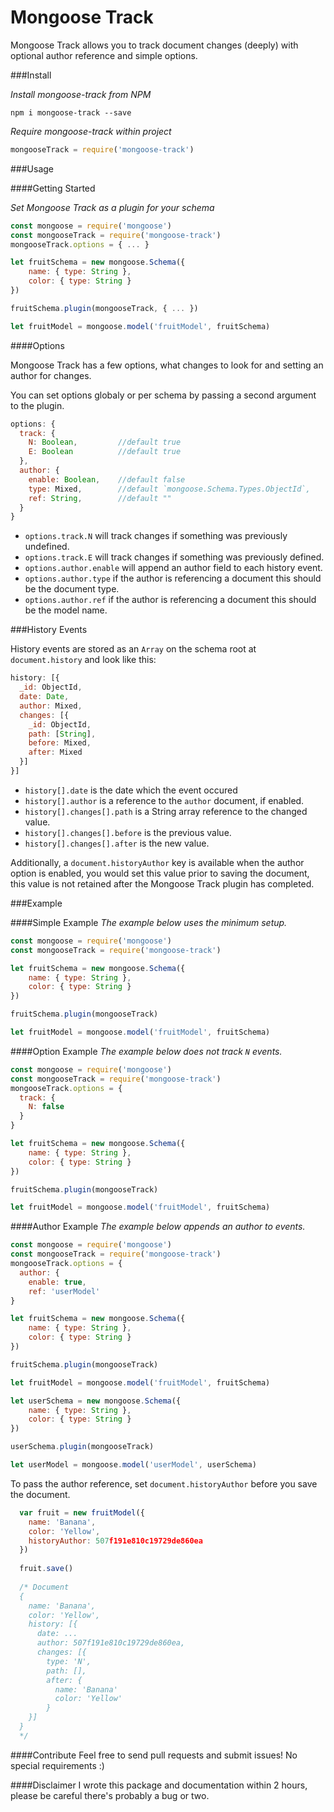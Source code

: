 # Mongoose Track

Mongoose Track allows you to track document changes (deeply) with optional author reference and simple options.

###Install

_Install mongoose-track from NPM_
```shell
npm i mongoose-track --save
```

_Require mongoose-track within project_
```js
mongooseTrack = require('mongoose-track')
```

###Usage

####Getting Started

_Set Mongoose Track as a plugin for your schema_

```js
const mongoose = require('mongoose')
const mongooseTrack = require('mongoose-track')
mongooseTrack.options = { ... }

let fruitSchema = new mongoose.Schema({
    name: { type: String },
    color: { type: String }
})

fruitSchema.plugin(mongooseTrack, { ... })

let fruitModel = mongoose.model('fruitModel', fruitSchema)

```

####Options

Mongoose Track has a few options, what changes to look for and setting an author for changes.

You can set options globaly or per schema by passing a second argument to the plugin.

```js
options: {
  track: {
    N: Boolean,         //default true
    E: Boolean          //default true
  },
  author: {
    enable: Boolean,    //default false
    type: Mixed,        //default `mongoose.Schema.Types.ObjectId`,
    ref: String,        //default ""
  }
}
```
 * `options.track.N` will track changes if something was previously undefined.
 * `options.track.E` will track changes if something was previously defined.
 * `options.author.enable` will append an author field to each history event.
 * `options.author.type` if the author is referencing a document this should be the document type.
 * `options.author.ref` if the author is referencing a document this should be the model name.

###History Events

History events are stored as an `Array` on the schema root at `document.history` and look like this:

```js
history: [{
  _id: ObjectId,
  date: Date,
  author: Mixed,
  changes: [{
    _id: ObjectId,
    path: [String],
    before: Mixed,
    after: Mixed
  }]
}]
```
 * `history[].date` is the date which the event occured
 * `history[].author` is a reference to the `author` document, if enabled.
 * `history[].changes[].path` is a String array reference to the changed value.
 * `history[].changes[].before` is the previous value.
 * `history[].changes[].after` is the new value.
 
Additionally, a `document.historyAuthor` key is available when the author option is enabled, you would set this value prior to saving the document, this value is not retained after the Mongoose Track plugin has completed.
 
###Example

####Simple Example
_The example below uses the minimum setup._

```js
const mongoose = require('mongoose')
const mongooseTrack = require('mongoose-track')

let fruitSchema = new mongoose.Schema({
    name: { type: String },
    color: { type: String }
})

fruitSchema.plugin(mongooseTrack)

let fruitModel = mongoose.model('fruitModel', fruitSchema)

```

####Option Example
_The example below does not track `N` events._

```js
const mongoose = require('mongoose')
const mongooseTrack = require('mongoose-track')
mongooseTrack.options = {
  track: {
    N: false
  }
}

let fruitSchema = new mongoose.Schema({
    name: { type: String },
    color: { type: String }
})

fruitSchema.plugin(mongooseTrack)

let fruitModel = mongoose.model('fruitModel', fruitSchema)

```

####Author Example
_The example below appends an author to events._

```js
const mongoose = require('mongoose')
const mongooseTrack = require('mongoose-track')
mongooseTrack.options = {
  author: {
    enable: true,
    ref: 'userModel'
}

let fruitSchema = new mongoose.Schema({
    name: { type: String },
    color: { type: String }
})

fruitSchema.plugin(mongooseTrack)

let fruitModel = mongoose.model('fruitModel', fruitSchema)

let userSchema = new mongoose.Schema({
    name: { type: String },
    color: { type: String }
})

userSchema.plugin(mongooseTrack)

let userModel = mongoose.model('userModel', userSchema)

```

To pass the author reference, set `document.historyAuthor` before you save the document.

```js
  var fruit = new fruitModel({
    name: 'Banana',
    color: 'Yellow',
    historyAuthor: 507f191e810c19729de860ea
  })
  
  fruit.save()
  
  /* Document
  {
    name: 'Banana',
    color: 'Yellow',
    history: [{
      date: ...
      author: 507f191e810c19729de860ea,
      changes: [{
        type: 'N',
        path: [],
        after: {
          name: 'Banana'
          color: 'Yellow'
        }
    }]
  }
  */
```

####Contribute
Feel free to send pull requests and submit issues! No special requirements :)

####Disclaimer
I wrote this package and documentation within 2 hours, please be careful there's probably a bug or two.
